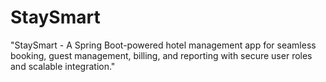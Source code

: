 # StaySmart
 "StaySmart - A Spring Boot-powered hotel management app for seamless booking, guest management, billing, and reporting with secure user roles and scalable integration."
